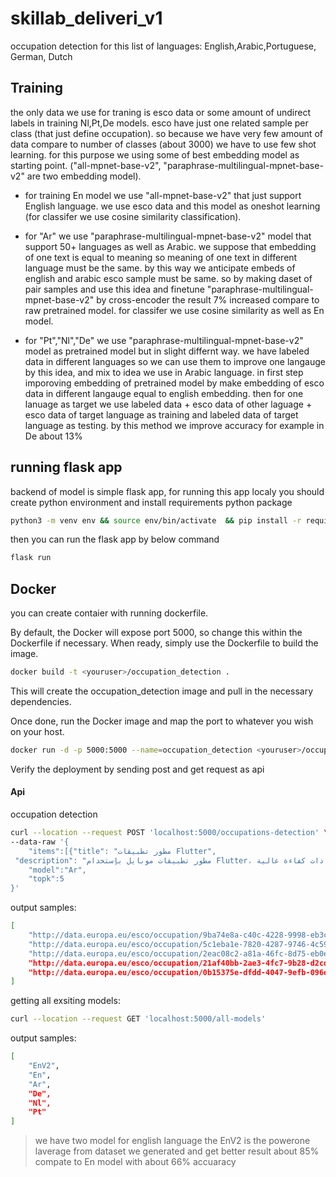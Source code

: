 # skillab_deliveri_v1
occupation detection for this list of languages: English,Arabic,Portuguese, German, Dutch 

## Training
the only data we use for traning is esco data or some amount of undirect labels in training Nl,Pt,De models. esco have just one related sample per class (that just define occupation). so  because we have very few amount of data compare to number of classes (about 3000) we have to use few shot learning. for this purpose we using some of best embedding model as starting point. ("all-mpnet-base-v2", "paraphrase-multilingual-mpnet-base-v2" are two embedding model).

- for training En model we use "all-mpnet-base-v2" that just support English language. we use esco data and this model as oneshot learning (for classifer we use cosine similarity classification). 

- for "Ar" we use "paraphrase-multilingual-mpnet-base-v2" model that support 50+ languages as well as Arabic. we suppose that embedding of one text is equal to meaning so meaning of one text in different language must be the same. by this way we anticipate embeds of english and arabic esco sample must be same. so by making daset of pair samples and use this idea and finetune "paraphrase-multilingual-mpnet-base-v2" by cross-encoder the result 7% increased compare to raw pretrained model. for classifer we use cosine similarity as well as En model.

- for "Pt","Nl","De" we use "paraphrase-multilingual-mpnet-base-v2" model as pretrained model but in slight differnt way. we have labeled data in different languages so we can use them to improve one langauge by this idea, and mix to idea we use in Arabic language. in first step imporoving embedding of pretrained model by make embedding of esco data in different langauge equal to english embedding. then for one lanuage as target we use labeled data + esco data of other laguage + esco data of target language as training and labeled data of target language as testing. by this method we improve accuracy for example in De about 13% 

## running flask app
backend of model is simple flask app, for running this app localy you should create python environment and install requirements python package
```sh
python3 -m venv env && source env/bin/activate  && pip install -r requirements.txt 
```
then you can run the flask app by below command
```sh
flask run 
```

## Docker

you can create contaier with running dockerfile.

By default, the Docker will expose port 5000, so change this within the
Dockerfile if necessary. When ready, simply use the Dockerfile to
build the image.

```sh
docker build -t <youruser>/occupation_detection .
```

This will create the occupation_detection image and pull in the necessary dependencies.

Once done, run the Docker image and map the port to whatever you wish on
your host. 

```sh
docker run -d -p 5000:5000 --name=occupation_detection <youruser>/occupation_detection 
```

Verify the deployment by sending post and get request as api

#### Api

occupation detection
```sh
curl --location --request POST 'localhost:5000/occupations-detection' \
--data-raw '{
    "items":[{"title": "مطور تطبيقات Flutter",
 "description": "مطور تطبيقات موبايل بإستخدام Flutter، يجيد العمل ضمن الفريق ويملك حس ورغبة عالية في تطوير منتجات ذات كفاءة عالية."}],
    "model":"Ar",
    "topk":5
}'
```
output samples:

```sh
[
    "http://data.europa.eu/esco/occupation/9ba74e8a-c40c-4228-9998-eb3c7a5c11df",
    "http://data.europa.eu/esco/occupation/5c1eba1e-7820-4287-9746-4c5906320100",
    "http://data.europa.eu/esco/occupation/2eac08c2-a81a-46fc-8d75-eb0e0f3e0f6d",
    "http://data.europa.eu/esco/occupation/21af40bb-2ae3-4fc7-9b28-d2cdd8308912",
    "http://data.europa.eu/esco/occupation/0b15375e-dfdd-4047-9efb-096e0aaee7d2"
]
```

getting all exsiting models:

```sh
curl --location --request GET 'localhost:5000/all-models'
```

output samples:

```sh
[
    "EnV2",
    "En",
    "Ar",
    "De",
    "Nl",
    "Pt"
]
```
> we have two model for english language the EnV2 is the powerone laverage from dataset we generated and get better result about 85% compate to En model with about 66% accuaracy
